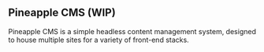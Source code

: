 ## Pineapple CMS (WIP)

Pineapple CMS is a simple headless content management system, designed to house multiple sites for a variety of front-end stacks.  
